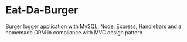 # Eat-Da-Burger
Burger logger application with MySQL, Node, Express, Handlebars and a homemade ORM in compliance with MVC design pattern
